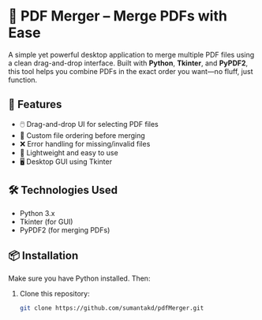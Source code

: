 
# 🧩 PDF Merger – Merge PDFs with Ease

A simple yet powerful desktop application to merge multiple PDF files using a clean drag-and-drop interface. Built with **Python**, **Tkinter**, and **PyPDF2**, this tool helps you combine PDFs in the exact order you want—no fluff, just function.

## 🚀 Features

- 🖱️ Drag-and-drop UI for selecting PDF files
- 🔢 Custom file ordering before merging
- ❌ Error handling for missing/invalid files
- 🧠 Lightweight and easy to use
- 🖥️ Desktop GUI using Tkinter

## 🛠️ Technologies Used

- Python 3.x
- Tkinter (for GUI)
- PyPDF2 (for merging PDFs)

## 📦 Installation

Make sure you have Python installed. Then:

1. Clone this repository:
   ```bash
   git clone https://github.com/sumantakd/pdfMerger.git